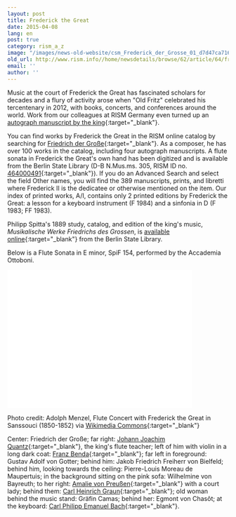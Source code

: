 ```yaml
---
layout: post
title: Frederick the Great
date: 2015-04-08
lang: en
post: true
category: rism_a_z
image: "/images/news-old-website/csm_Frederick_der_Grosse_01_d7d47ca716.jpg"
old_url: http://www.rism.info//home/newsdetails/browse/62/article/64/frederick-the-great.html
email: ''
author: ''
---
```



Music at the court of Frederick the Great has fascinated scholars for decades and a flury of activity arose when "Old Fritz" celebrated his tercentenary in 2012, with books, concerts, and conferences around the world. Work from our colleagues at RISM Germany even turned up an [autograph manuscript by the king](/rediscovered/2012/11/08/new-music-from-old-fritz-manuscripts-by-frederick.html){:target="_blank"}.



You can find works by Frederick the Great in the RISM online catalog by searching for [Friedrich der Große](https://opac.rism.info/search?View=rism&author=Friedrich+der+Gro%C3%9Fe){:target="_blank"}. As a composer, he has over 100 works in the catalog, including four autograph manuscripts. A flute sonata in Frederick the Great's own hand has been digitized and is available from the Berlin State Library (D-B N.Mus.ms. 305, RISM ID no. [464000491](https://opac.rism.info/search?id=464000491&db=251&View=rism){:target="_blank"}). If you do an Advanced Search and select the field Other names, you will find the 389 manuscripts, prints, and libretti where Frederick II is the dedicatee or otherwise mentioned on the item. Our index of printed works, A/I, contains only 2 printed editions by Frederick the Great: a lesson for a keyboard instrument (F 1984) and a sinfonia in D (F 1983; FF 1983).

Philipp Spitta's 1889 study, catalog, and edition of the king's music, _Musikalische Werke Friedrichs des Grossen_, is [available online](http://resolver.staatsbibliothek-berlin.de/SBB00006DBD00000000){:target="_blank"} from the Berlin State Library.

Below is a Flute Sonata in E minor, SpiF 154, performed by the Accademia Ottoboni.

<iframe width="420" height="315" src="//www.youtube.com/embed/5QTodPVrHoM" frameborder="0" allowfullscreen></iframe>

Photo credit: Adolph Menzel, Flute Concert with Frederick the Great in Sanssouci (1850-1852) via [Wikimedia Commons](http://commons.wikimedia.org/wiki/File%3AAdolph_Menzel_-_Fl%C3%B6tenkonzert_Friedrichs_des_Gro%C3%9Fen_in_Sanssouci_-_Google_Art_Project.jpg){:target="_blank"}

Center: Friedrich der Große; far right: [Johann Joachim Quantz](https://opac.rism.info/search?View=rism&author=Johann+Joachim+Quantz){:target="_blank"}, the king's flute teacher; left of him with violin in a long dark coat: [Franz Benda](https://opac.rism.info/search?View=rism&author=Franz+Benda){:target="_blank"}; far left in foreground: Gustav Adolf von Gotter; behind him: Jakob Friedrich Freiherr von Bielfeld; behind him, looking towards the ceiling: Pierre-Louis Moreau de Maupertuis; in the background sitting on the pink sofa: Wilhelmine von Bayreuth; to her right: [Amalie von Preußen](https://opac.rism.info/search?View=rism&author=Anna+Amalia+Prinzessin+von+Preu%C3%9Fen){:target="_blank"} with a court lady; behind them: [Carl Heinrich Graun](https://opac.rism.info/search?View=rism&author=Carl+Heinrich+Graun){:target="_blank"}; old woman behind the music stand: Gräfin Camas; behind her: Egmont von Chasôt; at the keyboard: [Carl Philipp Emanuel Bach](https://opac.rism.info/search?View=rism&author=Carl+Philipp+Emanuel+Bach){:target="_blank"}.



